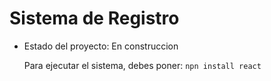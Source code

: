 <h1>Sistema de Registro</h1>

- Estado del proyecto: En construccion

  Para ejecutar el sistema, debes poner:
```npn install react```
  
